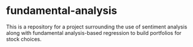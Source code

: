 # fundamental-analysis
This is a repository for a project surrounding the use of sentiment analysis along with fundamental analysis-based regression to build portfolios for stock choices.
